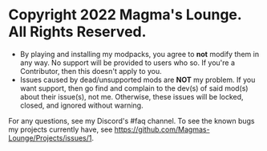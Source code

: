 # Copyright 2022 Magma's Lounge. All Rights Reserved.

- By playing and installing my modpacks, you agree to **not** modify them in any way. No support will be provided to users who so. If you're a Contributor, then this doesn't apply to you.
- Issues caused by dead/unsupported mods are **NOT** my problem. If you want support, then go find and complain to the dev(s) of said mod(s) about their issue(s), not me. Otherwise, these issues will be locked, closed, and ignored without warning.

For any questions, see my Discord's #faq channel.
To see the known bugs my projects currently have, see https://github.com/Magmas-Lounge/Projects/issues/1.